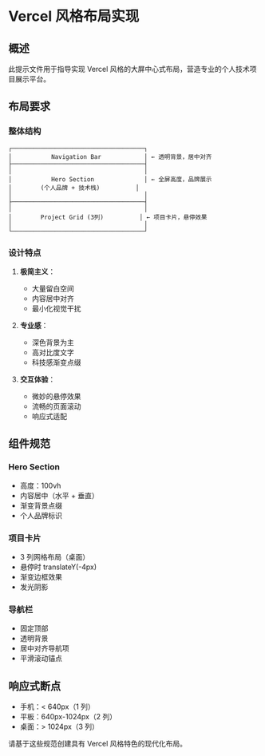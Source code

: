 # Vercel 风格布局实现

## 概述

此提示文件用于指导实现 Vercel 风格的大屏中心式布局，营造专业的个人技术项目展示平台。

## 布局要求

### 整体结构

```
┌─────────────────────────────────────┐
│           Navigation Bar            │ ← 透明背景，居中对齐
├─────────────────────────────────────┤
│                                     │
│           Hero Section              │ ← 全屏高度，品牌展示
│        (个人品牌 + 技术栈)          │
│                                     │
├─────────────────────────────────────┤
│                                     │
│        Project Grid (3列)          │ ← 项目卡片，悬停效果
│                                     │
└─────────────────────────────────────┘
```

### 设计特点

1. **极简主义**：

   - 大量留白空间
   - 内容居中对齐
   - 最小化视觉干扰

2. **专业感**：

   - 深色背景为主
   - 高对比度文字
   - 科技感渐变点缀

3. **交互体验**：
   - 微妙的悬停效果
   - 流畅的页面滚动
   - 响应式适配

## 组件规范

### Hero Section

- 高度：100vh
- 内容居中（水平 + 垂直）
- 渐变背景点缀
- 个人品牌标识

### 项目卡片

- 3 列网格布局（桌面）
- 悬停时 translateY(-4px)
- 渐变边框效果
- 发光阴影

### 导航栏

- 固定顶部
- 透明背景
- 居中对齐导航项
- 平滑滚动锚点

## 响应式断点

- 手机：< 640px（1 列）
- 平板：640px-1024px（2 列）
- 桌面：> 1024px（3 列）

请基于这些规范创建具有 Vercel 风格特色的现代化布局。

